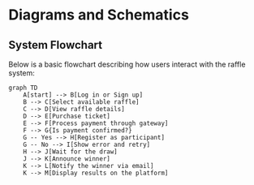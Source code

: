 # Diagrams and Schematics

## System Flowchart

Below is a basic flowchart describing how users interact with the raffle system:

```mermaid
graph TD
    A[start] --> B[Log in or Sign up]
    B --> C[Select available raffle]
    C --> D[View raffle details]
    D --> E[Purchase ticket]
    E --> F[Process payment through gateway]
    F --> G{Is payment confirmed?}
    G -- Yes --> H[Register as participant]
    G -- No --> I[Show error and retry]
    H --> J[Wait for the draw]
    J --> K[Announce winner]
    K --> L[Notify the winner via email]
    K --> M[Display results on the platform]



